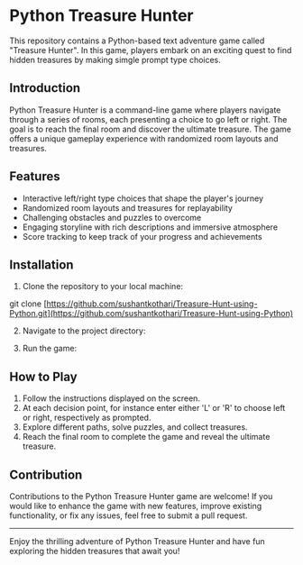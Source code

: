 # Python Treasure Hunter

This repository contains a Python-based text adventure game called "Treasure Hunter". In this game, players embark on an exciting quest to find hidden treasures by making simgle prompt type choices.

## Introduction

Python Treasure Hunter is a command-line game where players navigate through a series of rooms, each presenting a choice to go left or right. The goal is to reach the final room and discover the ultimate treasure. The game offers a unique gameplay experience with randomized room layouts and treasures.

## Features

- Interactive left/right type choices that shape the player's journey
- Randomized room layouts and treasures for replayability
- Challenging obstacles and puzzles to overcome
- Engaging storyline with rich descriptions and immersive atmosphere
- Score tracking to keep track of your progress and achievements

## Installation

1. Clone the repository to your local machine:

git clone [https://github.com/sushantkothari/Treasure-Hunt-using-Python.git](https://github.com/sushantkothari/Treasure-Hunt-using-Python)

2. Navigate to the project directory:


3. Run the game:


## How to Play

1. Follow the instructions displayed on the screen.
2. At each decision point, for instance enter either 'L' or 'R' to choose left or right, respectively as prompted.
3. Explore different paths, solve puzzles, and collect treasures.
4. Reach the final room to complete the game and reveal the ultimate treasure.

## Contribution

Contributions to the Python Treasure Hunter game are welcome! If you would like to enhance the game with new features, improve existing functionality, or fix any issues, feel free to submit a pull request.


---

Enjoy the thrilling adventure of Python Treasure Hunter and have fun exploring the hidden treasures that await you!


